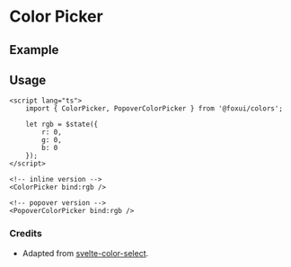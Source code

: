 <script lang="ts">
	import ColorPickerExample from './Example.svelte';
</script>

# Color Picker

## Example

<ColorPickerExample />

## Usage

```svelte
<script lang="ts">
	import { ColorPicker, PopoverColorPicker } from '@foxui/colors';

	let rgb = $state({
		r: 0,
		g: 0,
		b: 0
	});
</script>

<!-- inline version -->
<ColorPicker bind:rgb />

<!-- popover version -->
<PopoverColorPicker bind:rgb />
```

### Credits

- Adapted from [svelte-color-select](https://github.com/CaptainCodeman/svelte-color-select).
